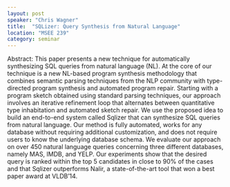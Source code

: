 ```yaml
---
layout: post
speaker: "Chris Wagner"
title:  "SQLizer: Query Synthesis from Natural Language"
location: "MSEE 239"
category: seminar
---
```

Abstract:
This paper presents a new technique for automatically synthesizing SQL queries from natural language (NL). At the core of our technique is a new NL-based program synthesis methodology that combines semantic parsing techniques from the NLP community with type-directed program synthesis and automated program repair. Starting with a program sketch obtained using standard parsing techniques, our approach involves an iterative refinement loop that alternates between quantitative type inhabitation and automated sketch repair. We use the proposed idea to build an end-to-end system called Sqlizer that can synthesize SQL queries from natural language. Our method is fully automated, works for any database without requiring additional customization, and does not require users to know the underlying database schema. We evaluate our approach on over 450 natural language queries concerning three different databases, namely MAS, IMDB, and YELP. Our experiments show that the desired query is ranked within the top 5 candidates in close to 90% of the cases and that Sqlizer outperforms Nalir, a state-of-the-art tool that won a best paper award at VLDB’14.
